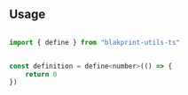 <h2>Usage</h2>



```js

import { define } from "blakprint-utils-ts"


const definition = define<number>(() => {
    return 0
})

```
